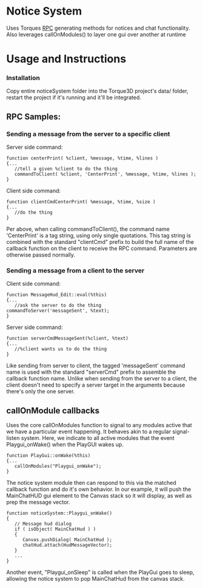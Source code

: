 # Notice System
Uses Torques [RPC](https://www.techtarget.com/searchapparchitecture/definition/Remote-Procedure-Call-RPC) generating methods for notices and chat functionality.
Also leverages callOnModules() to layer one gui over another at runtime
 
# Usage and Instructions

### Installation
Copy entire noticeSystem folder into the Torque3D project's data/ folder, restart the project if it's running and it'll be integrated.

## RPC Samples:
### Sending a message from the server to a specific client
Server side command:
```
function centerPrint( %client, %message, %time, %lines )
{...      
   //tell a given %client to do the thing
   commandToClient( %client, 'CenterPrint', %message, %time, %lines );
}
```

Client side command:
```
function clientCmdCenterPrint( %message, %time, %size )
{...
   //do the thing
}
```

Per above, when calling commandToClient(), the command name 'CenterPrint' is a tag string, using only single quotations.
This tag string is combined with the standard "clientCmd" prefix to build the full name of the callback function on the client to receive the RPC command.
Parameters are otherwise passed normally.

### Sending a message from a client to the server
Client side command:
```
function MessageHud_Edit::eval(%this)
{...
   //ask the server to do the thing
commandToServer('messageSent', %text);
}
```

Server side command:
```
function serverCmdMessageSent(%client, %text)
{...
   //%client wants us to do the thing
}
```

Like sending from server to client, the tagged 'messageSent' command name is used with the standard "serverCmd" prefix to assemble the callback function name.
Unlike when sending from the server to a client, the client doesn't need to specify a server target in the arguments because there's only the one server.

## callOnModule callbacks
Uses the core callOnModules function to signal to any modules active that we have a particular event happening. It behaves akin to a regular signal-listen system.
Here, we indicate to all active modules that the event Playgui_onWake() when the PlayGUI wakes up.

```
function PlayGui::onWake(%this)
{...
   callOnModules("Playgui_onWake");
}
```

The notice system module then can respond to this via the matched callback function and do it's own behavior.
In our example, it will push the MainChatHUD gui element to the Canvas stack so it will display, as well as prep the message vector.
```
function noticeSystem::Playgui_onWake()
{
   // Message hud dialog
   if ( isObject( MainChatHud ) )
   {
      Canvas.pushDialog( MainChatHud );
      chatHud.attach(HudMessageVector);
   }
   ...
}
```

Another event, "Playgui_onSleep" is called when the PlayGui goes to sleep, allowing the notice system to pop MainChatHud from the canvas stack.


